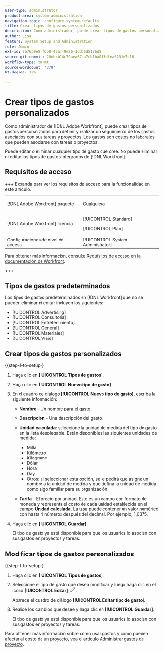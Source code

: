 ```yaml
---
user-type: administrator
product-area: system-administration
navigation-topic: configure-system-defaults
title: Crear tipos de gastos personalizados
description: Como administrador, puede crear tipos de gastos personalizados para definir y realizar un seguimiento de los gastos asociados con sus tareas y proyectos.  [!DNL Adobe Workfront]  Los gastos son costos no laborales que pueden asociarse con tareas o proyectos.
author: Lisa
feature: System Setup and Administration
role: Admin
exl-id: 7b76b9e8-fbb8-45a7-9e26-1ddc6d5176d8
source-git-commit: 20ebcb74c79aea67ea7cb1ba083dfea623fe7c16
workflow-type: tm+mt
source-wordcount: '379'
ht-degree: 12%

---
```


# Crear tipos de gastos personalizados

<!--**DON'T DELETE, DRAFT OR HIDE THIS ARTICLE. IT IS LINKED TO THE PRODUCT THROUGH THE CONTEXT SENSITIVE HELP LINKS.-->

Como administrador de [!DNL Adobe Workfront], puede crear tipos de gastos personalizados para definir y realizar un seguimiento de los gastos asociados con sus tareas y proyectos. Los gastos son costos no laborales que pueden asociarse con tareas o proyectos.

Puede editar o eliminar cualquier tipo de gasto que cree. No puede eliminar ni editar los tipos de gastos integrados de [!DNL Workfront].

## Requisitos de acceso

+++ Expanda para ver los requisitos de acceso para la funcionalidad en este artículo.

<table style="table-layout:auto"> 
 <col> 
 <col> 
 <tbody> 
  <tr> 
   <td>[!DNL Adobe Workfront] paquete</td> 
   <td><p>Cualquiera</p></td> 
  </tr> 
  <tr> 
   <td>[!DNL Adobe Workfront] licencia</td> 
   <td><p>[!UICONTROL Standard]</p>
       <p>[!UICONTROL Plan]</p></td>
  </tr> 
  <tr> 
   <td>Configuraciones de nivel de acceso</td> 
   <td>[!UICONTROL System Administrator]</td> 
  </tr> 
 </tbody> 
</table>

Para obtener más información, consulte [Requisitos de acceso en la documentación de Workfront](/help/quicksilver/administration-and-setup/add-users/access-levels-and-object-permissions/access-level-requirements-in-documentation.md).

+++

## Tipos de gastos predeterminados

Los tipos de gastos predeterminados en [!DNL Workfront] que no se pueden eliminar ni editar incluyen los siguientes:

* [!UICONTROL Advertising]
* [!UICONTROL Consultoría]
* [!UICONTROL Entretenimiento]
* [!UICONTROL General]
* [!UICONTROL Materiales]
* [!UICONTROL Viaje]

## Crear tipos de gastos personalizados

{{step-1-to-setup}}

1. Haga clic en **[!UICONTROL Tipos de gastos]**.
1. Haga clic en **[!UICONTROL Nuevo tipo de gasto]**.
1. En el cuadro de diálogo **[!UICONTROL Nuevo tipo de gasto]**, escriba la siguiente información:

   * **Nombre** - Un nombre para el gasto.
   * **Descripción** - Una descripción del gasto.
   * **Unidad calculada**: seleccione la unidad de medida del tipo de gasto en la lista desplegable. Están disponibles las siguientes unidades de medida:

      * Milla
      * Kilómetro
      * Kilogramo
      * Dólar
      * Hora
      * Day
      * Otros: al seleccionar esta opción, se le pedirá que asigne un nombre a la unidad de medida y que defina la unidad de medida como algo familiar para su organización.

   * **Tarifa** - El precio por unidad. Este es un campo con formato de moneda y representa el costo de cada unidad establecida en el campo **Unidad calculada**. La tasa puede contener un valor numérico con hasta 4 números después del decimal. Por ejemplo, 1,0375.

1. Haga clic en **[!UICONTROL Guardar]**.

   El tipo de gasto ya está disponible para que los usuarios lo asocien con sus gastos en proyectos y tareas.

## Modificar tipos de gastos personalizados

{{step-1-to-setup}}

1. Haga clic en **[!UICONTROL Tipos de gastos]**.
1. Seleccione el tipo de gasto que desea modificar y luego haga clic en el icono **[!UICONTROL Editar]** ![Editar icono](assets/edit-icon.png).

   Aparece el cuadro de diálogo **[!UICONTROL Editar tipo de gasto]**.

1. Realice los cambios que desee y haga clic en **[!UICONTROL Guardar]**.

   El tipo de gasto ya está disponible para que los usuarios lo asocien con sus gastos en proyectos y tareas.

Para obtener más información sobre cómo usar gastos y cómo pueden afectar al costo de un proyecto, vea el artículo [Administrar gastos de proyecto](../../../manage-work/projects/project-finances/manage-project-expenses.md).

